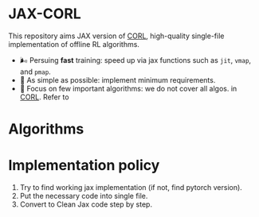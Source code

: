 # JAX-CORL
This repository aims JAX version of [CORL](https://github.com/tinkoff-ai/CORL), high-quality single-file implementation of offline RL algorithms.
- 🌬️ Persuing **fast** training: speed up via jax functions such as `jit`, `vmap`, and `pmap`.
- 🔪 As simple as possible: implement minimum requirements.
- 💠 Focus on few important algorithms: we do not cover all algos. in [CORL](https://github.com/tinkoff-ai/CORL). Refer to

# Algorithms


# Implementation policy
1. Try to find working jax implementation (if not, find pytorch version).
2. Put the necessary code into single file.
3. Convert to Clean Jax code step by step.

